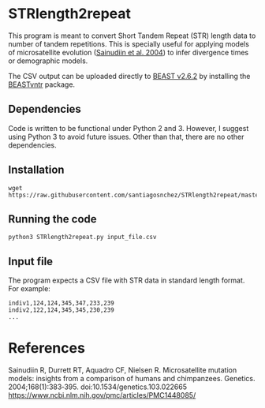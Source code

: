 # STRlength2repeat

This program is meant to convert Short Tandem Repeat (STR) length data to number of tandem repetitions. This is specially useful for applying models of microsatellite evolution \([Sainudiin et al. 2004](#references)\) to infer divergence times or demographic models.

The CSV output can be uploaded directly to [BEAST v2.6.2](https://github.com/CompEvol/beast2/releases) by installing the [BEASTvntr](https://github.com/rbouckaert/BEASTvntr) package.

## Dependencies

Code is written to be functional under Python 2 and 3. However, I suggest using Python 3 to avoid future issues. Other than that, there are no other dependencies.

## Installation

```
wget https://raw.githubusercontent.com/santiagosnchez/STRlength2repeat/master/STRlength2repeat.py
```

## Running the code

```
python3 STRlength2repeat.py input_file.csv
```

## Input file

The program expects a CSV file with STR data in standard length format.
For example:

```
indiv1,124,124,345,347,233,239
indiv2,122,124,345,345,230,239
...
```

# References

Sainudiin R, Durrett RT, Aquadro CF, Nielsen R. Microsatellite mutation models: insights from a comparison of humans and chimpanzees. Genetics. 2004;168(1):383‐395. doi:10.1534/genetics.103.022665
https://www.ncbi.nlm.nih.gov/pmc/articles/PMC1448085/
